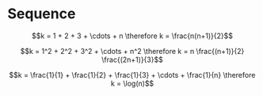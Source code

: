 # Sequence

$$k = 1 + 2 + 3 + \cdots + n \therefore k = \frac{n(n+1)}{2}$$

$$k = 1^2 + 2^2 + 3^2  + \cdots + n^2 \therefore k = n \frac{(n+1)}{2} \frac{(2n+1)}{3}$$

$$k = \frac{1}{1} + \frac{1}{2} + \frac{1}{3}  + \cdots + \frac{1}{n} \therefore k = \log(n)$$
